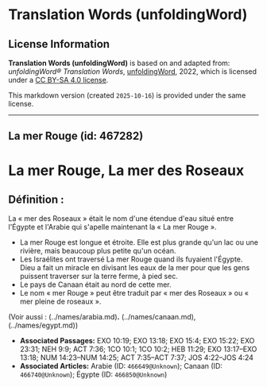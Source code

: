 # Translation Words (unfoldingWord)

## License Information

**Translation Words (unfoldingWord)** is based on and adapted from: _unfoldingWord® Translation Words_, [unfoldingWord](https://unfoldingword.org/utw), 2022, which is licensed under a [CC BY-SA 4.0 license](https://creativecommons.org/licenses/by-sa/4.0/legalcode.en).

This markdown version (created `2025-10-16`) is provided under the same license.



--------------------------------

## La mer Rouge (id: 467282)

La mer Rouge, La mer des Roseaux
================================

Définition :
------------

La « mer des Roseaux » était le nom d'une étendue d'eau situé entre l'Égypte et l'Arabie qui s'apelle maintenant la « La mer Rouge ».

* La mer Rouge est longue et étroite. Elle est plus grande qu'un lac ou une rivière, mais beaucoup plus petite qu'un océan.
* Les Israélites ont traversé La mer Rouge quand ils fuyaient l'Égypte. Dieu a fait un miracle en divisant les eaux de la mer pour que les gens puissent traverser sur la terre ferme, à pied sec.
* Le pays de Canaan était au nord de cette mer.
* Le nom « mer Rouge » peut être traduit par « mer des Roseaux » ou « mer pleine de roseaux ».

(Voir aussi : (../names/arabia.md)**.** (../names/canaan.md), (../names/egypt.md))

* **Associated Passages:** EXO 10:19; EXO 13:18; EXO 15:4; EXO 15:22; EXO 23:31; NEH 9:9; ACT 7:36; 1CO 10:1; 1CO 10:2; HEB 11:29; EXO 13:17–EXO 13:18; NUM 14:23–NUM 14:25; ACT 7:35–ACT 7:37; JOS 4:22–JOS 4:24
* **Associated Articles:** Arabie (ID: `466649@Unknown`); Canaan (ID: `466740@Unknown`); Égypte (ID: `466850@Unknown`)

